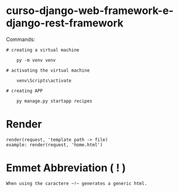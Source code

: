 # curso-django-web-framework-e-django-rest-framework

 Commands:
 
    # creating a virtual machine
    
        py -m venv venv 
    
    # activating the virtual machine
    
        venv\Scripts\activate 
    
    # creating APP
    
        py manage.py startapp recipes 
        
>>>>>>>>>>>>>>>>>>>>>>>>>>>>>>>>>>>>>>>>>>>>>>>>>>>>>

# Render

    render(request, 'template path -> file)
    example: render(request, 'home.html')
    
# Emmet Abbreviation ( ! )
    When using the caractere ~!~ generates a generic html.
